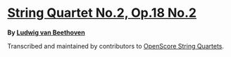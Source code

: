 # [String Quartet No.2, Op.18 No.2][set]

__By [Ludwig van Beethoven][composer]__

[set]: https://musescore.com/openscore-string-quartets/sets/5108476
[composer]: https://musescore.com/openscore-string-quartets/sets?order=title&text=Beethoven,+Ludwig

Transcribed and maintained by contributors to [OpenScore String Quartets].

[OpenScore String Quartets]: https://musescore.com/openscore-string-quartets
